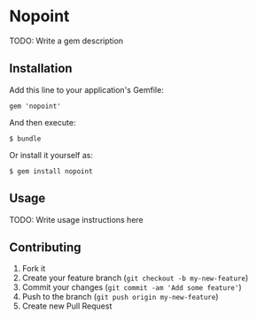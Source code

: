 # Nopoint

TODO: Write a gem description

## Installation

Add this line to your application's Gemfile:

    gem 'nopoint'

And then execute:

    $ bundle

Or install it yourself as:

    $ gem install nopoint

## Usage

TODO: Write usage instructions here

## Contributing

1. Fork it
2. Create your feature branch (`git checkout -b my-new-feature`)
3. Commit your changes (`git commit -am 'Add some feature'`)
4. Push to the branch (`git push origin my-new-feature`)
5. Create new Pull Request
